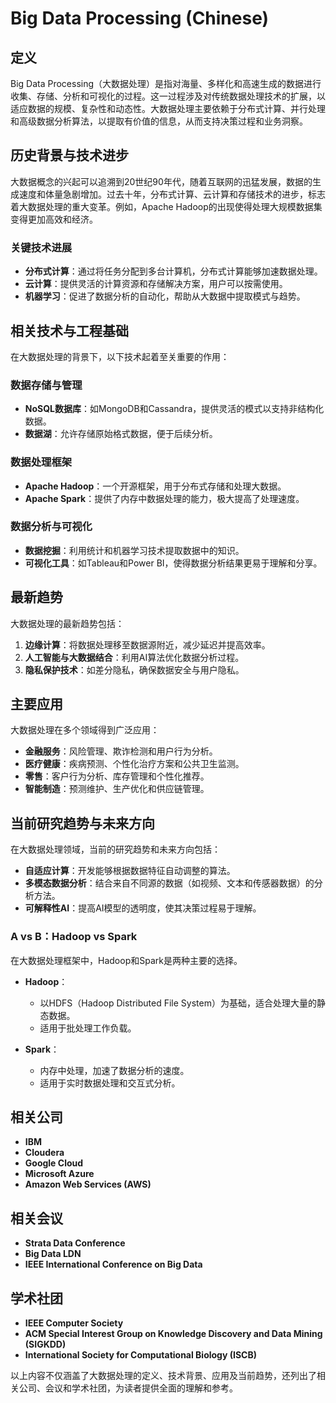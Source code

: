 # Big Data Processing (Chinese)

## 定义
Big Data Processing（大数据处理）是指对海量、多样化和高速生成的数据进行收集、存储、分析和可视化的过程。这一过程涉及对传统数据处理技术的扩展，以适应数据的规模、复杂性和动态性。大数据处理主要依赖于分布式计算、并行处理和高级数据分析算法，以提取有价值的信息，从而支持决策过程和业务洞察。

## 历史背景与技术进步
大数据概念的兴起可以追溯到20世纪90年代，随着互联网的迅猛发展，数据的生成速度和体量急剧增加。过去十年，分布式计算、云计算和存储技术的进步，标志着大数据处理的重大变革。例如，Apache Hadoop的出现使得处理大规模数据集变得更加高效和经济。

### 关键技术进展
- **分布式计算**：通过将任务分配到多台计算机，分布式计算能够加速数据处理。
- **云计算**：提供灵活的计算资源和存储解决方案，用户可以按需使用。
- **机器学习**：促进了数据分析的自动化，帮助从大数据中提取模式与趋势。

## 相关技术与工程基础
在大数据处理的背景下，以下技术起着至关重要的作用：

### 数据存储与管理
- **NoSQL数据库**：如MongoDB和Cassandra，提供灵活的模式以支持非结构化数据。
- **数据湖**：允许存储原始格式数据，便于后续分析。

### 数据处理框架
- **Apache Hadoop**：一个开源框架，用于分布式存储和处理大数据。
- **Apache Spark**：提供了内存中数据处理的能力，极大提高了处理速度。

### 数据分析与可视化
- **数据挖掘**：利用统计和机器学习技术提取数据中的知识。
- **可视化工具**：如Tableau和Power BI，使得数据分析结果更易于理解和分享。

## 最新趋势
大数据处理的最新趋势包括：

1. **边缘计算**：将数据处理移至数据源附近，减少延迟并提高效率。
2. **人工智能与大数据结合**：利用AI算法优化数据分析过程。
3. **隐私保护技术**：如差分隐私，确保数据安全与用户隐私。

## 主要应用
大数据处理在多个领域得到广泛应用：

- **金融服务**：风险管理、欺诈检测和用户行为分析。
- **医疗健康**：疾病预测、个性化治疗方案和公共卫生监测。
- **零售**：客户行为分析、库存管理和个性化推荐。
- **智能制造**：预测维护、生产优化和供应链管理。

## 当前研究趋势与未来方向
在大数据处理领域，当前的研究趋势和未来方向包括：

- **自适应计算**：开发能够根据数据特征自动调整的算法。
- **多模态数据分析**：结合来自不同源的数据（如视频、文本和传感器数据）的分析方法。
- **可解释性AI**：提高AI模型的透明度，使其决策过程易于理解。

### A vs B：Hadoop vs Spark
在大数据处理框架中，Hadoop和Spark是两种主要的选择。

- **Hadoop**：
  - 以HDFS（Hadoop Distributed File System）为基础，适合处理大量的静态数据。
  - 适用于批处理工作负载。

- **Spark**：
  - 内存中处理，加速了数据分析的速度。
  - 适用于实时数据处理和交互式分析。

## 相关公司
- **IBM**
- **Cloudera**
- **Google Cloud**
- **Microsoft Azure**
- **Amazon Web Services (AWS)**

## 相关会议
- **Strata Data Conference**
- **Big Data LDN**
- **IEEE International Conference on Big Data**

## 学术社团
- **IEEE Computer Society**
- **ACM Special Interest Group on Knowledge Discovery and Data Mining (SIGKDD)**
- **International Society for Computational Biology (ISCB)**

以上内容不仅涵盖了大数据处理的定义、技术背景、应用及当前趋势，还列出了相关公司、会议和学术社团，为读者提供全面的理解和参考。